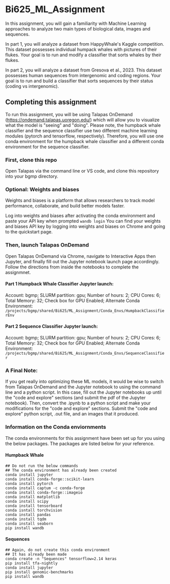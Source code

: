 # Bi625_ML_Assignment

In this assignment, you will gain a familiarity with Machine Learning approaches to analyze two main types of biological data, images and sequences. 

In part 1, you will analyze a dataset from HappyWhale's Kaggle competition. This dataset possesses individual humpack whales with pictures of their flukes. Your goal is to run and modify a classifier that sorts whales by their flukes. 

In part 2, you will analyze a dataset from Gresova et al., 2023. This dataset possesses human sequences from intergenomic and coding regions. Your goal is to run and build a classifier that sorts sequences by their status (coding vs intergenomic).

## Completing this assignment

To run this assignment, you will be using Talapas OnDemand (https://ondemand.talapas.uoregon.edu/) which will allow you to visualize what the model is "seeing" and "doing". Please note, the humpback whale classifier and the sequence classifier use two different machine learning modules (pytorch and tensorflow, respectively). Therefore, you will use one conda environment for the humpback whale classifier and a different conda environment for the sequence classifier. 

### First, clone this repo
Open Talapas via the command line or VS code, and clone this repository into your bgmp directory.

### Optional: Weights and biases
Weights and biases is a platform that allows researchers to track model performance, collaborate, and build better models faster. 

Log into weights and biases after activating the conda environment and paste your API key when prompted
```wandb login```
You can find your weights and biases API key by logging into weights and biases on Chrome and going to the quickstart page.

### Then, launch Talapas OnDemand
Open Talapas OnDemand via Chrome, navigate to Interactive Apps then Jupyter, and finally fill out the Jupyter notebook launch page accordingly. Follow the directions from inside the notebooks to complete the assignmnet. 

#### Part 1 Humpback Whale Classifier Jupyter launch:
Account: bgmp; SLURM partition: gpu; Number of hours: 2; CPU Cores: 6; Total Memory: 32; Check box for GPU Enabled; Alternate Conda Environment: ```/projects/bgmp/shared/Bi625/ML_Assignment/Conda_Envs/HumpbackClassifierEnv```

#### Part 2 Sequence Classifier Jupyter launch:
Account: bgmp; SLURM partition: gpu; Number of hours: 2; CPU Cores: 6; Total Memory: 32; Check box for GPU Enabled; Alternate Conda Environment: ```/projects/bgmp/shared/Bi625/ML_Assignment/Conda_Envs/SequenceClassifier```

### A Final Note:
If you get really into optimizing these ML models, it would be wise to switch from Talapas OnDemand and the Jupyter notebook to using the command line and a python script. In this case, fill out the Jupyter notebooks up until the "code and explore" sections (and submit the pdf of the Jupyter notebook). Then, convert the .ipynb to a python script and make your modifications for the "code and explore" sections. Submit the "code and explore" python script, .out file, and an images that it produced.

### Information on the Conda enviornments
The conda environments for this assignment have been set up for you using the below packages. The packages are listed below for your reference.

#### Humpback Whale 
```
## Do not run the below commands
## The conda environment has already been created
conda install jupyter
conda install conda-forge::scikit-learn
conda install pytorch
conda install captum -c conda-forge
conda install conda-forge::imageio
conda install matplotlib
conda install scipy
conda install tensorboard
conda isntall torchvision
conda install pandas
conda install tqdm
conda install seaborn
pip install wandb
```

#### Sequences 

```
## Again, do not create this conda environment
## It has already been made
conda create -n "Sequences" tensorflow=2.14 keras
pip install tfa-nightly
conda install jupyter
pip install genomic-benchmarks
pip install wandb
